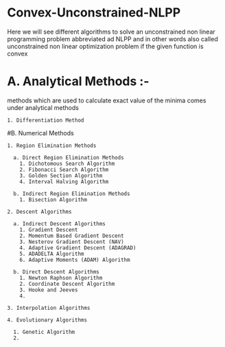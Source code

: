 # Convex-Unconstrained-NLPP
Here we will see different algorithms to solve an unconstrained non linear programming problem abbreviated ad NLPP and in other words also called unconstrained non linear optimization problem if the given function is convex

#   A. Analytical Methods :- 
methods which are used to calculate exact value of the minima comes under analytical methods

    1. Differentiation Method
#B. Numerical Methods

    1. Region Elimination Methods

      a. Direct Region Elimination Methods
        1. Dichotomous Search Algorithm
        2. Fibonacci Search Algorithm
        3. Golden Section Algorithm
        4. Interval Halving Algorithm

      b. Indirect Region Elimination Methods
        1. Bisection Algorithm

    2. Descent Algorithms

      a. Indirect Descent Algorithms
        1. Gradient Descent
        2. Momentum Based Gradient Descent
        3. Nesterov Gradient Descent (NAV)
        4. Adaptive Gradient Descent (ADAGRAD)
        5. ADADELTA Algorithm
        6. Adaptive Moments (ADAM) Algorithm

      b. Direct Descent Algorithms
        1. Newton Raphson Algorithm
        2. Coordinate Descent Algorithm
        3. Hooke and Jeeves
        4. 

    3. Interpolation Algorithms

    4. Evolutionary Algorithms

      1. Genetic Algorithm
      2.  
